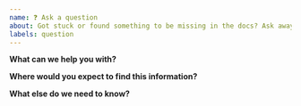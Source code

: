 ```yaml
---
name: ❓ Ask a question
about: Got stuck or found something to be missing in the docs? Ask away!
labels: question
---
```


**What can we help you with?**

<!-- Try to explain your question with as much detail as you can provide. -->

**Where would you expect to find this information?**

<!-- Feel free to point us where—with links or by proposing new sections or pages in the documentation. -->

**What else do we need to know?**

<!-- Include your platform, version, and any other information that seems relevant. -->
